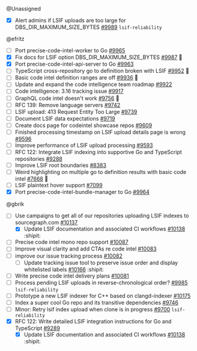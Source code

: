 
<!-- BEGIN ASSIGNEE: Unassigned -->
@Unassigned

- [x] Alert admins if LSIF uploads are too large for DBS_DIR_MAXIMUM_SIZE_BYTES [#9989](https://github.com/sourcegraph/sourcegraph/issues/9989) `lsif-reliability` 
<!-- END ASSIGNEE -->

<!-- BEGIN ASSIGNEE: efritz -->
@efritz

- [ ] Port precise-code-intel-worker to Go [#9965](https://github.com/sourcegraph/sourcegraph/issues/9965) 
- [x] Fix docs for LSIF option DBS_DIR_MAXIMUM_SIZE_BYTES [#9987](https://github.com/sourcegraph/sourcegraph/issues/9987) 🐛
- [x] Port precise-code-intel-api-server to Go [#9963](https://github.com/sourcegraph/sourcegraph/issues/9963) 
- [ ] TypeScript cross-repository go to definition broken with LSIF [#9952](https://github.com/sourcegraph/sourcegraph/issues/9952) 🐛
- [ ] Basic code intel definition ranges are off [#9936](https://github.com/sourcegraph/sourcegraph/issues/9936) 🐛
- [ ] Update and expand the code intelligence team roadmap [#9922](https://github.com/sourcegraph/sourcegraph/issues/9922) 
- [ ] Code intelligence: 3.16 tracking issue [#9917](https://github.com/sourcegraph/sourcegraph/issues/9917) 
- [ ] GraphQL code intel doesn't work [#9756](https://github.com/sourcegraph/sourcegraph/issues/9756) 🐛
- [ ] RFC 139: Remove language servers [#9742](https://github.com/sourcegraph/sourcegraph/issues/9742) 
- [ ] LSIF upload: 413 Request Entity Too Large [#9739](https://github.com/sourcegraph/sourcegraph/issues/9739) 
- [ ] Document LSIF data expectations [#9719](https://github.com/sourcegraph/sourcegraph/issues/9719) 
- [ ] Create docs page for codeintel showcase repos [#9609](https://github.com/sourcegraph/sourcegraph/issues/9609) 
- [ ] Finished processing timestamp on LSIF upload details page is wrong [#9596](https://github.com/sourcegraph/sourcegraph/issues/9596) 
- [ ] Improve performance of LSIF upload processing [#9593](https://github.com/sourcegraph/sourcegraph/issues/9593) 
- [ ] RFC 122: Integrate LSIF indexing into supportive Go and TypeScript repositories [#9288](https://github.com/sourcegraph/sourcegraph/issues/9288) 
- [ ] Improve LSIF root boundaries [#8383](https://github.com/sourcegraph/sourcegraph/issues/8383) 
- [ ] Weird highlighting on multiple go to definition results with basic code intel [#7668](https://github.com/sourcegraph/sourcegraph/issues/7668) 🐛
- [ ] LSIF plaintext hover support [#7099](https://github.com/sourcegraph/sourcegraph/issues/7099) 
- [x] Port precise-code-intel-bundle-manager to Go [#9964](https://github.com/sourcegraph/sourcegraph/issues/9964) 
<!-- END ASSIGNEE -->

<!-- BEGIN ASSIGNEE: gbrik -->
@gbrik

- [ ] Use campaigns to get all of our repositories uploading LSIF indexes to sourcegraph.com [#10137](https://github.com/sourcegraph/sourcegraph/issues/10137) 
  - [x] Update LSIF documentation and associated CI workflows [#10138](https://github.com/sourcegraph/sourcegraph/pull/10138) :shipit:
- [ ] Precise code intel mono repo support [#10087](https://github.com/sourcegraph/sourcegraph/issues/10087) 
- [ ] Improve visual clarity and add CTAs re code intel [#10083](https://github.com/sourcegraph/sourcegraph/issues/10083) 
- [ ] improve our issue tracking process [#10082](https://github.com/sourcegraph/sourcegraph/issues/10082) 
  - [ ] Update tracking issue tool to preserve issue order and display whitelisted labels [#10166](https://github.com/sourcegraph/sourcegraph/pull/10166) :shipit:
- [ ] Write precise code intel delivery plans [#10081](https://github.com/sourcegraph/sourcegraph/issues/10081) 
- [ ] Process pending LSIF uploads in reverse-chronological order? [#9985](https://github.com/sourcegraph/sourcegraph/issues/9985) `lsif-reliability` 
- [ ] Prototype a new LSIF indexer for C++ based on clangd-indexer [#10175](https://github.com/sourcegraph/sourcegraph/issues/10175) 
- [ ] Index a super cool Go repo and its transitive dependencies [#9746](https://github.com/sourcegraph/sourcegraph/issues/9746) 
- [ ] Minor: Retry lsif index upload when clone is in progress [#9700](https://github.com/sourcegraph/sourcegraph/issues/9700) `lsif-reliability` 
- [x] RFC 122: Write detailed LSIF integration instructions for Go and TypeScript [#9289](https://github.com/sourcegraph/sourcegraph/issues/9289) 
  - [x] Update LSIF documentation and associated CI workflows [#10138](https://github.com/sourcegraph/sourcegraph/pull/10138) :shipit:
<!-- END ASSIGNEE -->

